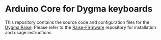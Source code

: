# Arduino Core for Dygma keyboards

This repository contains the source code and configuration files for the [Dygma
Raise][raise]. Please refer to the [Raise-Firmware][raise:firmware] repository
for installation and usage instructions.

 [raise]: https://www.dygma.com/raise
 [raise:firmware]: https://github.com/Dygmalab/Raise-Firmware
